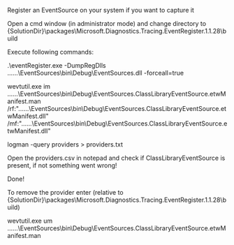 ﻿Register an EventSource on your system if you want to capture it



Open a cmd window (in administrator mode) and change directory to \{SolutionDir}\packages\Microsoft.Diagnostics.Tracing.EventRegister.1.1.28\build

Execute following commands:

.\eventRegister.exe -DumpRegDlls ..\..\..\EventSources\bin\Debug\EventSources.dll -forceall=true

wevtutil.exe im ..\..\..\EventSources\bin\Debug\EventSources.ClassLibraryEventSource.etwManifest.man /rf:"..\..\..\EventSources\bin\Debug\EventSources.ClassLibraryEventSource.etwManifest.dll" /mf:"..\..\..\EventSources\bin\Debug\EventSources.ClassLibraryEventSource.etwManifest.dll"

logman -query providers > providers.txt


Open the providers.csv in notepad and check if ClassLibraryEventSource is present, if not something went wrong!

Done!






To remove the provider enter (relative to \{SolutionDir}\packages\Microsoft.Diagnostics.Tracing.EventRegister.1.1.28\build)

wevtutil.exe um ..\..\..\EventSources\bin\Debug\EventSources.ClassLibraryEventSource.etwManifest.man

